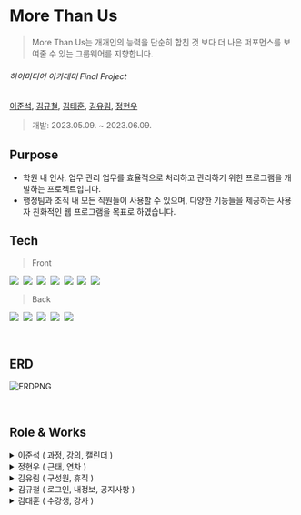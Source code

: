  
#  More Than Us 
> More Than Us는 개개인의 능력을 단순히 합친 것 보다 더 나은 퍼포먼스를 보여줄 수 있는 그룹웨어를 지향합니다.

###### _하이미디어 아카데미  Final Project_            
[이준석](https://github.com/dlwnstjr0310), [김규철](), [김태훈](), [김유림](), [정현우](https://github.com/heyw00)
  
  > 개발: 2023.05.09. ~ 2023.06.09.

  
## Purpose 
- 학원 내 인사, 업무 관리 업무를 효율적으로 처리하고 관리하기 위한 프로그램을 개발하는 프로젝트입니다.
- 행정팀과 조직 내 모든 직원들이 사용할 수 있으며, 다양한 기능들을 제공하는 사용자 친화적인 웹 프로그램을 목표로 하였습니다.

## Tech
> Front

<img src="https://img.shields.io/badge/React-61DAFB?style=flat-square&logo=react&logoColor=white"/>&nbsp;
<img src="https://img.shields.io/badge/React Router-CA4245?style=flat-square&logo=reactrouter&logoColor=white"/>&nbsp;
<img src="https://img.shields.io/badge/Redux-764ABC?style=flat-square&logo=redux&logoColor=white"/>&nbsp;
<img src="https://img.shields.io/badge/HTML-E34F26?style=flat-square&logo=html5&logoColor=white"/>&nbsp;
<img src="https://img.shields.io/badge/CSS-1572B6?style=flat-square&logo=css3&logoColor=white"/>&nbsp;
<img src="https://img.shields.io/badge/JavaScript-F7DF1E?style=flat-square&logo=javascript&logoColor=white"/>&nbsp;
<img src="https://img.shields.io/badge/Axios-5A29E4?style=flat-square&logo=axios&logoColor=white"/>&nbsp;

> Back

<img src="https://img.shields.io/badge/Java-5382a1?style=flat-square&logo=java&logoColor=white"/>&nbsp;
<img src="https://img.shields.io/badge/Spring-6DB33F?style=flat-square&logo=spring&logoColor=white"/>&nbsp;
<img src="https://img.shields.io/badge/Spring Boot-6DB33F?style=flat-square&logo=springboot&logoColor=white"/>&nbsp;
<img src="https://img.shields.io/badge/Spring Security-6DB33F?style=flat-square&logo=springsecurity&logoColor=white"/>&nbsp;
<img src="https://img.shields.io/badge/Oracle-F80000?style=flat-square&logo=oracle&logoColor=white"/>&nbsp;

<br>

## ERD
![ERDPNG](https://github.com/Insa-dong/.github/assets/120547603/e02ef077-618e-43f1-94db-062163463057)

<br>

## Role & Works

<details>
<summary>이준석 ( 과정, 강의, 캘린더 )</summary>
<div markdown="1">

 <br>
<details> 
	<summary>과정</summary>
  <br>
  <br>
 <details>

<summary>실행영상</summary>
	 
![과정 실행영상](https://github.com/Insa-dong/.github/assets/126157268/7f6f6afd-fed5-47ff-aa7d-2d0ea2cdae10)
 </details>
 <br>
 <br>

> CRUD 와 검색기능 구현
- 과정 코드로 회차 조회시 한번의 통신으로 List 를 리턴받습니다.

	<summary>Service</summary>
	
	```java
	Pageable pageable = PageRequest.of(page - 1, 7, Sort.by("trainingCode").descending());

	Page<Training> foundList = trainingRepository.findByTrainingDeleteYn(pageable, "N");
	Page<TrainingDTO> foundDTOList = foundList.map(training -> modelMapper.map(training, TrainingDTO.class));
	List<Long> trainingCodeList = foundList.map(Training::getTrainingCode).toList();
	List<Long> foundCountList = studyRepository.findByTrainingCodes(trainingCodeList);

	List<TrainingDTO> list = foundDTOList.toList();

	for (int i = 0; i < foundCountList.size(); i++) {
		list.get(i).setStudyCount(foundCountList.get(i));
	}

	return new PageImpl<>(list, pageable, trainingRepository.countByTraining());
	```
	
	<summary>Repository</summary>
	
	```java
	@Query(value = "SELECT 
		nvl(max(s.studyCount), 0) 
	  FROM Study s 
	 RIGHT JOIN s.training t 
	 WHERE t.trainingCode IN :trainingCodeList 
	 GROUP by t.trainingCode 
	 ORDER by t.trainingCode DESC")
	List<Long> findByTrainingCodes(List<Long> trainingCodeList);
	```
	</details>
<br>

<details> 
	<summary>강의</summary>
  <br>
  <br>
 <details>

<summary>실행영상</summary>


![강의 실행영상](https://github.com/Insa-dong/.github/assets/126157268/ca1e4ff9-bfc7-44cf-887e-ba364153418e)

</details>

  <br>
  <br>
  
  > CRUD 와 검색기능 구현

</details>

<br>

<details>
<summary>캘린더</summary>
	<br>
	<br>
	
 <details>
<summary>실행영상</summary>

	
![캘린더 실행영상](https://github.com/Insa-dong/.github/assets/126157268/dca7b151-202e-4b29-a78c-78c72a059d2f)
</details>

<br>
<br>

> CRUD 와 정렬기준 변경 구현


</details>
</details>






<details>
<summary>정현우 ( 근태, 연차 )</summary>
<div markdown="1">

 <br>

### ⌚️ 근태
  <br>

![근태 시연](https://github.com/Insa-dong/.github/assets/120547603/80d9bffe-2f62-4fe7-a974-ca3cfae9e5a6)

 <br>

 > 출퇴근 기록과 그에 대한 조회
 - 출근 시간과 퇴근 시간을 등록합니다.
 	- 출근 시간 등록 전에는 퇴근 시간을 등록 할 수 없습니다.
 	- 출퇴근 시간은 재등록할 수 없습니다.
 - 근무 시간을 타이머로 보여줍니다.
 - 내 근태 기록(출근일, 출근시간, 퇴근시간, 연차여부)을 페이징 처리된 목록으로 조회할 수 있습니다.
   
 <br>
 
 > 출퇴근 시간 수정과 조회
 - 관리자의 경우 모든 구성원의 근태 정보를 페이징 처리된 목록으로 조회할 수 있습니다.
 - 구성원의 근태 정보를 날짜(출근일)별로 검색하여 조회할 수 있습니다.
 - 관리자의 경우 구성원의 출퇴근 시간을 수정할 수 있습니다.

<br>
<br>

### 🚥 연차
  <br>

![연차 시연](https://github.com/Insa-dong/.github/assets/120547603/5783e3ba-25c1-44c6-89bc-669a82abcef8)

 <br>

 > 내 연차 조회 
 - 내 연차 현황(총 연차, 사용 연차, 남은 연차)을 보여줍니다.
	- 총 연차는 현재 15개로 고정하였습니다.
	- 사용 연차는 승인된 연차 일수 만큼 늘어나며, 취소 될 경우 복구됩니다.
 	- 남은 연차는 총 연차에서 사용 연차를 제외한 값입니다. 
 - 예정 연차 : 신청한 연차의 정보와 승인 상태를 보여줍니다.
 - 사용 기록 : 지난 연차 사용 기록을 보여주며, 연도별로 조회할 수 있습니다.
<br>
 
 > 연차 신청과 취소
 - 연차 신청하기를 통해 연차 정보를 기입, 제출하여 자신의 팀장에게 연차 신청을 할 수 있습니다.
 - 알러트 창을 통해 제약 사항을 알려줍니다.
 	- 필수 입력 사항 (연차 종류, 시작일, 종료일, 신청 사유)를 반드시 등록하도록 합니다.
 	- 이미 신청한 날짜가 포함될 경우 신청할 수 없습니다. 
 	- 신청하려는 기간이 남은 연차보다 많을 경우 신청할 수 없습니다.
- 신청취소 버튼을 통해 연차 신청을 취소하여 데이터를 삭제합니다.

   <br>
   
 > 구성원 연차 조회 및 결재
 - 관리자는 모든 구성원의 연차 현황(총 연차, 사용 연차, 남은 연차)를 조회, 검색할 수 있습니다.
 - 팀장은 자신의 팀원의 연차 현황을 조회, 검색할 수 있습니다.
 - 팀장은 자신에게 올라온 연차 신청을 조회할 수 있으며, 반려 또는 승인 처리할 수 있습니다.
 	- 모든 검색은 이름, 부서, 잔여 연차 별로 조회할 수 있습니다. (잔여 연차는 검색어 이상의 정보 조회)

   <br>
</details>

<details>
<summary>김유림 ( 구성원, 휴직 )</summary>
<div markdown="1">

<br>

### ✨ 구성원

  ### 🙋‍♀️ 조직도 

  <br>
> 관리자
<br>
<img width="100%" src="https://github.com/Insa-dong/.github/assets/121031400/5e093889-8e79-4114-b903-8f9facc0ce72.gif"/>
<br>

 > 조직도 조회
 - 관리자와 사용자는 전 구성원을 전체 또는 부서별로 조회할 수 있습니다.
 - 관리자와 사용자는 전 구성원의 이름, 부서, 직책으로 검색할 수 있습니다.
<br>
 > 구성원 등록 및 수정, 삭제
 - 관리자는 새로운 구성원을 등록하거나, 퇴직처리를 할 수 있습니다.
 - 관리자와 사용자는 전 구성원의 상세 정보를 조회할 수 있습니다.
 - 관리자는 구성원의 부서이동 및 직책변경을 할 수 있고 인사이력을 조회할 수 있습니다.
 <br>
 <br>
> 사용자
<img width="100%" src="https://github.com/Insa-dong/.github/assets/121031400/907cdef6-3bc5-4fde-93b7-c6301ac27cbb.gif"/>
<br>
   
 ### 🛸 휴직
> 휴직 신청 및 결재
- 내 정보의 휴직 신청 탭을 통해 휴직을 신청할 수 있습니다.
- 관리자는 휴직 관리 탭에서 휴직 신청을 승인/반려할 수 있습니다.

<br>
<br>



 
</details>
<details>
<summary>김규철 ( 로그인, 내정보, 공지사항 )</summary>
<div markdown="1">

 ### 🔐 로그인
> 로그인/로그아웃, 아이디/비밀번호 찾기
- 모든 사용자는 로그인/로그아웃을 통해 프로그램을 사용할 수 있습니다.
- 로그인 페이지에서 아이디/비밀번호를 찾을 수 있습니다.

<br>

 ### 🗃️ 내정보
> 마이페이지
- 내 정보를 수정할 수 있으며 비밀번호를 변경할 수 있습니다.

<br>

### 💌 공지사항
> 공지사항 작성, 수정, 삭제
- 모든 사용자는 공지사항을 작성할 수 있으며 본인의 게시글을 수정/삭제할 수 있습니다.
- 관리자는 모든 공지사항을 조회, 삭제할 수 있습니다.

<br>



 </details>
<details>
<summary>김태훈 ( 수강생, 강사 )</summary>
<div markdown="1">

### 👩🏻‍🎓 수강생
> 수강생 등록 및 관리
- 수강생의 목록을 조회할 수 있으며 이름으로 검색할 수 있습니다.
- 관리자는 수강생의 상세 정보를 입력하여 등록할 수 있습니다.
- 관리자는 수강생으 정보를 수정할 수 있으며 수강하는 과정을 등록할 수 있습니다.
  
<br>

### 📋 강사
> 수강생 출결관리 및 상담, 평가 등록
- 강사는 자신의 수강생의 출결사항을 입력할 수 있습니다.
- 강사는 자신의 수강생의 상담 기록을 등록, 수정할 수 있습니다.
- 강사는 자신의 수가생의 평가 기록을 등록, 수정할 수 있습니다.
  
<br>




</details>
   
